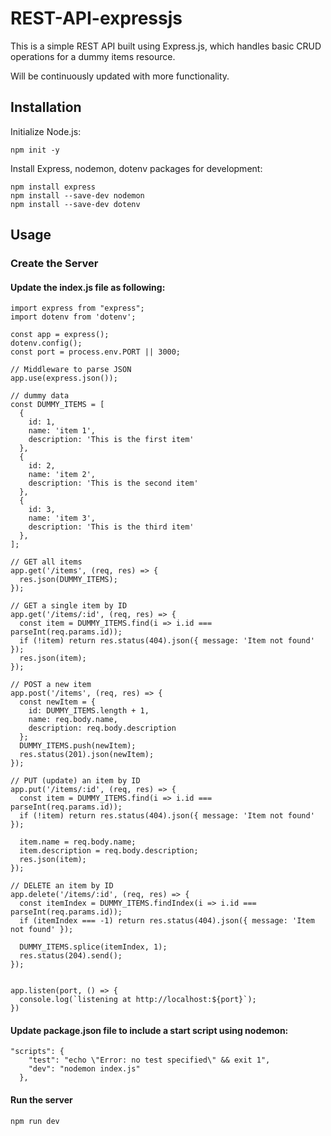 # REST-API-expressjs
This is a simple REST API built using Express.js, which handles basic CRUD operations for a dummy items resource.

Will be continuously updated with more functionality.

## Installation

Initialize Node.js:
```
npm init -y
```

Install Express, nodemon, dotenv packages for development:
```
npm install express
npm install --save-dev nodemon
npm install --save-dev dotenv
```

## Usage

### Create the Server
#### Update the index.js file as following:
```
import express from "express";
import dotenv from 'dotenv';

const app = express();
dotenv.config();
const port = process.env.PORT || 3000;

// Middleware to parse JSON
app.use(express.json());

// dummy data
const DUMMY_ITEMS = [
  {
    id: 1,
    name: 'item 1',
    description: 'This is the first item'
  },
  {
    id: 2,
    name: 'item 2',
    description: 'This is the second item'
  },
  {
    id: 3,
    name: 'item 3',
    description: 'This is the third item'
  },
];

// GET all items
app.get('/items', (req, res) => {
  res.json(DUMMY_ITEMS);
});

// GET a single item by ID
app.get('/items/:id', (req, res) => {
  const item = DUMMY_ITEMS.find(i => i.id === parseInt(req.params.id));
  if (!item) return res.status(404).json({ message: 'Item not found' });
  res.json(item);
});

// POST a new item
app.post('/items', (req, res) => {
  const newItem = {
    id: DUMMY_ITEMS.length + 1,
    name: req.body.name,
    description: req.body.description
  };
  DUMMY_ITEMS.push(newItem);
  res.status(201).json(newItem);
});

// PUT (update) an item by ID
app.put('/items/:id', (req, res) => {
  const item = DUMMY_ITEMS.find(i => i.id === parseInt(req.params.id));
  if (!item) return res.status(404).json({ message: 'Item not found' });

  item.name = req.body.name;
  item.description = req.body.description;
  res.json(item);
});

// DELETE an item by ID
app.delete('/items/:id', (req, res) => {
  const itemIndex = DUMMY_ITEMS.findIndex(i => i.id === parseInt(req.params.id));
  if (itemIndex === -1) return res.status(404).json({ message: 'Item not found' });

  DUMMY_ITEMS.splice(itemIndex, 1);
  res.status(204).send();
});


app.listen(port, () => {
  console.log(`listening at http://localhost:${port}`);
})
```

#### Update package.json file to include a start script using nodemon:
```
"scripts": {
    "test": "echo \"Error: no test specified\" && exit 1",
    "dev": "nodemon index.js"
  },
```

#### Run the server
```
npm run dev
```
